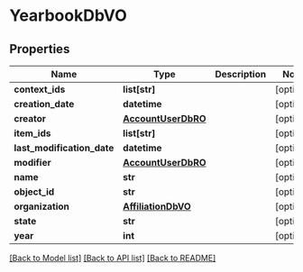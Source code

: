 # YearbookDbVO

## Properties
Name | Type | Description | Notes
------------ | ------------- | ------------- | -------------
**context_ids** | **list[str]** |  | [optional] 
**creation_date** | **datetime** |  | [optional] 
**creator** | [**AccountUserDbRO**](AccountUserDbRO.md) |  | [optional] 
**item_ids** | **list[str]** |  | [optional] 
**last_modification_date** | **datetime** |  | [optional] 
**modifier** | [**AccountUserDbRO**](AccountUserDbRO.md) |  | [optional] 
**name** | **str** |  | [optional] 
**object_id** | **str** |  | [optional] 
**organization** | [**AffiliationDbVO**](AffiliationDbVO.md) |  | [optional] 
**state** | **str** |  | [optional] 
**year** | **int** |  | [optional] 

[[Back to Model list]](../README.md#documentation-for-models) [[Back to API list]](../README.md#documentation-for-api-endpoints) [[Back to README]](../README.md)


